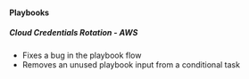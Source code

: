 
#### Playbooks

##### Cloud Credentials Rotation - AWS

- Fixes a bug in the playbook flow
- Removes an unused playbook input from a conditional task
